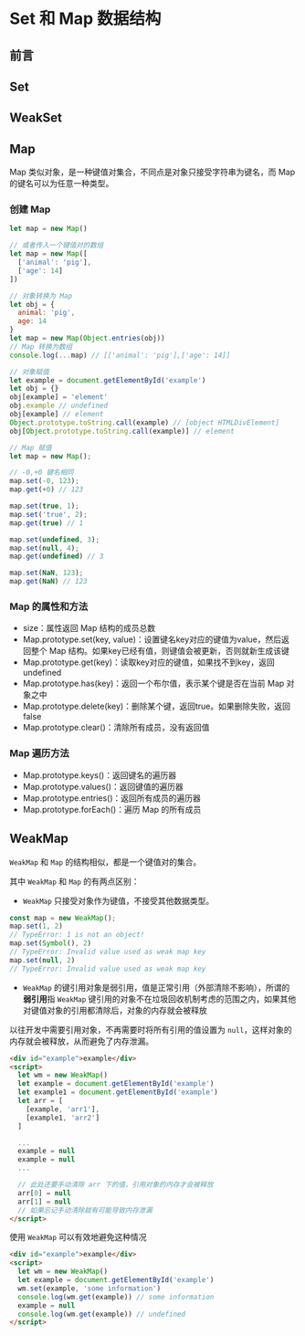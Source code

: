 <!--
 * @Description: 
 * @Version: 2.0
 * @Autor: zhaojunyun-jk
 * @Date: 2020-07-21 11:06:52
 * @LastEditors: zhaojunyun-jk
 * @LastEditTime: 2020-07-21 17:26:08
--> 
# Set 和 Map 数据结构

## 前言

## Set

## WeakSet

## Map

Map 类似对象，是一种键值对集合，不同点是对象只接受字符串为键名，而 Map 的键名可以为任意一种类型。 

### 创建 Map
```js
let map = new Map()

// 或者传入一个键值对的数组
let map = new Map([
  ['animal': 'pig'],
  ['age': 14]
])

// 对象转换为 Map
let obj = {
  animal: 'pig',
  age: 14
}
let map = new Map(Object.entries(obj))
// Map 转换为数组
console.log(...map) // [['animal': 'pig'],['age': 14]]
```

```js
// 对象赋值
let example = document.getElementById('example')
let obj = {}
obj[example] = 'element'
obj.example // undefined
obj[example] // element
Object.prototype.toString.call(example) // [object HTMLDivElement]
obj[Object.prototype.toString.call(example)] // element

// Map 赋值
let map = new Map();

// -0,+0 键名相同
map.set(-0, 123);
map.get(+0) // 123

map.set(true, 1);
map.set('true', 2);
map.get(true) // 1

map.set(undefined, 3);
map.set(null, 4);
map.get(undefined) // 3

map.set(NaN, 123);
map.get(NaN) // 123
```

### Map 的属性和方法
- size：属性返回 Map 结构的成员总数
- Map.prototype.set(key, value)：设置键名key对应的键值为value，然后返回整个 Map 结构。如果key已经有值，则键值会被更新，否则就新生成该键
- Map.prototype.get(key)：读取key对应的键值，如果找不到key，返回undefined
- Map.prototype.has(key)：返回一个布尔值，表示某个键是否在当前 Map 对象之中
- Map.prototype.delete(key)：删除某个键，返回true。如果删除失败，返回false
- Map.prototype.clear()：清除所有成员，没有返回值

### Map 遍历方法
- Map.prototype.keys()：返回键名的遍历器
- Map.prototype.values()：返回键值的遍历器
- Map.prototype.entries()：返回所有成员的遍历器
- Map.prototype.forEach()：遍历 Map 的所有成员

## WeakMap
`WeakMap` 和 `Map` 的结构相似，都是一个键值对的集合。

其中 `WeakMap` 和 `Map` 的有两点区别：

- `WeakMap` 只接受对象作为键值，不接受其他数据类型。

```js
const map = new WeakMap();
map.set(1, 2)
// TypeError: 1 is not an object!
map.set(Symbol(), 2)
// TypeError: Invalid value used as weak map key
map.set(null, 2)
// TypeError: Invalid value used as weak map key
```

- `WeakMap` 的键引用对象是弱引用，值是正常引用（外部清除不影响），所谓的**弱引用**指 `WeakMap` 键引用的对象不在垃圾回收机制考虑的范围之内，如果其他对键值对象的引用都清除后，对象的内存就会被释放

以往开发中需要引用对象，不再需要时将所有引用的值设置为 `null`，这样对象的内存就会被释放，从而避免了内存泄漏。

```html
<div id="example">example</div>
<script>
  let wm = new WeakMap()
  let example = document.getElementById('example')
  let example1 = document.getElementById('example')
  let arr = [
    [example, 'arr1'],
    [example1, 'arr2']
  ]

  ...
  example = null
  example = null
  ...

  // 此处还要手动清除 arr 下的值，引用对象的内存才会被释放
  arr[0] = null
  arr[1] = null
  // 如果忘记手动清除就有可能导致内存泄漏
</script>
```

使用 `WeakMap` 可以有效地避免这种情况

```html
<div id="example">example</div>
<script>
  let wm = new WeakMap()
  let example = document.getElementById('example')
  wm.set(example, 'some information')
  console.log(wm.get(example)) // some information
  example = null
  console.log(wm.get(example)) // undefined
</script>
```